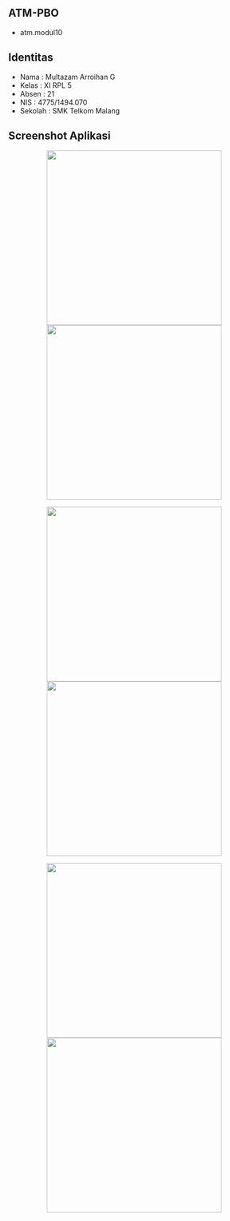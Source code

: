 ## ATM-PBO
* atm.modul10

## Identitas
* Nama  : Multazam Arroihan G
* Kelas : XI RPL 5
* Absen : 21
* NIS   : 4775/1494.070
* Sekolah : SMK Telkom Malang

## Screenshot Aplikasi
<p align="center">
  <img src="https://cloud.githubusercontent.com/assets/22045443/22768770/ce3b76b0-eeb6-11e6-8fc8-f5a6fd6aca67.PNG" width="350"/>
  <img src="https://cloud.githubusercontent.com/assets/22045443/22768775/cea1c79e-eeb6-11e6-83d4-47af9a16e40e.PNG" width="350"/>
</p>
<p align="center">
  <img src="https://cloud.githubusercontent.com/assets/22045443/22768774/ce9e4614-eeb6-11e6-8fa8-c275bf4f6ea2.PNG" width="350"/>
  <img src="https://cloud.githubusercontent.com/assets/22045443/22768773/ce9a809c-eeb6-11e6-8ce9-6fa84761d72c.PNG" width="350"/>
</p>
<p align="center">
  <img src="https://cloud.githubusercontent.com/assets/22045443/22768771/ce71f3de-eeb6-11e6-8038-1540ba6d1e42.PNG" width="350"/>
  <img src="https://cloud.githubusercontent.com/assets/22045443/22768772/ce72f446-eeb6-11e6-97af-9b3708a41a71.PNG" width="350"/>
</p>
